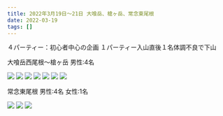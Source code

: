 ```yaml
---
title: 2022年3月19日〜21日 大喰岳、槍ヶ岳、常念東尾根
date: 2022-03-19
tags: []
---
```


４パーティー：初心者中心の企画
１パーティー入山直後１名体調不良で下山

大喰岳西尾根〜槍ヶ岳
男性:4名

![](/2022/03/19/20220319/1.jpg)
![](/2022/03/19/20220319/2.jpg)
![](/2022/03/19/20220319/3.jpg)
![](/2022/03/19/20220319/4.jpg)
![](/2022/03/19/20220319/5.jpg)
![](/2022/03/19/20220319/6.jpg)
![](/2022/03/19/20220319/7.jpg)


常念東尾根 
男性:4名
女性:1名

![](/2022/03/19/20220319/8.jpg)
![](/2022/03/19/20220319/9.jpg)
![](/2022/03/19/20220319/10.jpg)

